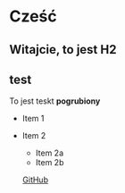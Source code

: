 # Cześć

## Witajcie, to jest H2 <H2> test

To jest teskt **pogrubiony**


* Item 1
* Item 2
  * Item 2a
  * Item 2b

  [GitHub](http://github.com)